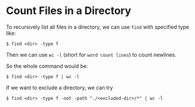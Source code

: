 # Count Files in a Directory

To recursively list all files in a directory, we can use `find` with specified type like:

```console
$ find <dir> -type f
```

Then we can use `wc -l` (short for `word count lines`) to count newlines.

So the whole command would be:

```console
$ find <dir> -type f | wc -l
```

If we want to exclude a directory, we can try

```console
$ find <dir> -type f -not -path "./<excluded-dir>/*" | wc -l
```
